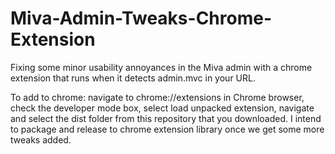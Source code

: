 # Miva-Admin-Tweaks-Chrome-Extension
Fixing some minor usability annoyances in the Miva admin with a chrome extension that runs when it detects admin.mvc in your URL.

To add to chrome: navigate to chrome://extensions in Chrome browser, check the developer mode box, select load unpacked extension, navigate and select the dist folder from this repository that you downloaded. I intend to package and release to chrome extension library once we get some more tweaks added.
